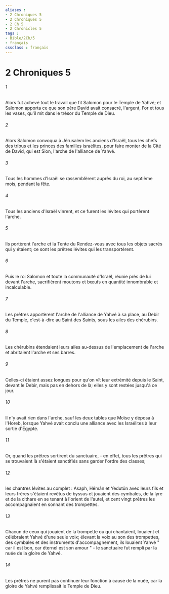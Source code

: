 ```yaml
---
aliases : 
- 2 Chroniques 5
- 2 Chroniques 5
- 2 Ch 5
- 2 Chronicles 5
tags : 
- Bible/2Ch/5
- français
cssclass : français
---
```


# 2 Chroniques 5

###### 1
Alors fut achevé tout le travail que fit Salomon pour le Temple de Yahvé; et Salomon apporta ce que son père David avait consacré, l'argent, l'or et tous les vases, qu'il mit dans le trésor du Temple de Dieu. 
###### 2
Alors Salomon convoqua à Jérusalem les anciens d'Israël, tous les chefs des tribus et les princes des familles israélites, pour faire monter de la Cité de David, qui est Sion, l'arche de l'alliance de Yahvé. 
###### 3
Tous les hommes d'Israël se rassemblèrent auprès du roi, au septième mois, pendant la fête. 
###### 4
Tous les anciens d'Israël vinrent, et ce furent les lévites qui portèrent l'arche. 
###### 5
Ils portèrent l'arche et la Tente du Rendez-vous avec tous les objets sacrés qui y étaient; ce sont les prêtres lévites qui les transportèrent. 
###### 6
Puis le roi Salomon et toute la communauté d'Israël, réunie près de lui devant l'arche, sacrifièrent moutons et bœufs en quantité innombrable et incalculable. 
###### 7
Les prêtres apportèrent l'arche de l'alliance de Yahvé à sa place, au Debir du Temple, c'est-à-dire au Saint des Saints, sous les ailes des chérubins. 
###### 8
Les chérubins étendaient leurs ailes au-dessus de l'emplacement de l'arche et abritaient l'arche et ses barres. 
###### 9
Celles-ci étaient assez longues pour qu'on vît leur extrémité depuis le Saint, devant le Debir, mais pas en dehors de là; elles y sont restées jusqu'à ce jour. 
###### 10
Il n'y avait rien dans l'arche, sauf les deux tables que Moïse y déposa à l'Horeb, lorsque Yahvé avait conclu une alliance avec les Israélites à leur sortie d'Égypte. 
###### 11
Or, quand les prêtres sortirent du sanctuaire, - en effet, tous les prêtres qui se trouvaient là s'étaient sanctifiés sans garder l'ordre des classes; 
###### 12
les chantres lévites au complet : Asaph, Hémân et Yedutûn avec leurs fils et leurs frères s'étaient revêtus de byssus et jouaient des cymbales, de la lyre et de la cithare en se tenant à l'orient de l'autel, et cent vingt prêtres les accompagnaient en sonnant des trompettes. 
###### 13
Chacun de ceux qui jouaient de la trompette ou qui chantaient, louaient et célébraient Yahvé d'une seule voix; élevant la voix au son des trompettes, des cymbales et des instruments d'accompagnement, ils louaient Yahvé " car il est bon, car éternel est son amour " - le sanctuaire fut rempli par la nuée de la gloire de Yahvé. 
###### 14
Les prêtres ne purent pas continuer leur fonction à cause de la nuée, car la gloire de Yahvé remplissait le Temple de Dieu. 
